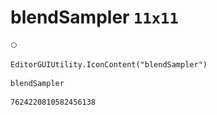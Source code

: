 # blendSampler `11x11`
<img src="/img/blendSampler.png" width=11 height=11>

``` CSharp
EditorGUIUtility.IconContent("blendSampler")
```
```
blendSampler
```
```
7624220810582456138
```

